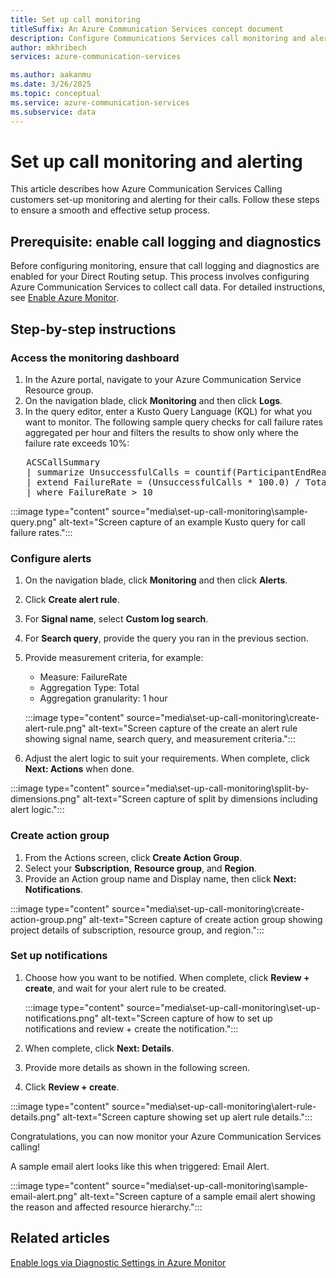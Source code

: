 ```yaml
---
title: Set up call monitoring
titleSuffix: An Azure Communication Services concept document
description: Configure Communications Services call monitoring and alerting
author: mkhribech
services: azure-communication-services

ms.author: aakanmu
ms.date: 3/26/2025
ms.topic: conceptual
ms.service: azure-communication-services
ms.subservice: data
---
```


# Set up call monitoring and alerting

This article describes how Azure Communication Services Calling customers set-up monitoring and alerting for their calls. Follow these steps to ensure a smooth and effective setup process.

## Prerequisite: enable call logging and diagnostics

Before configuring monitoring, ensure that call logging and diagnostics are enabled for your Direct Routing setup. This process involves configuring Azure Communication Services to collect call data. For detailed instructions, see [Enable Azure Monitor](enable-logging.md).

## Step-by-step instructions

### Access the monitoring dashboard

1.  In the Azure portal, navigate to your Azure Communication Service Resource group.
2.  On the navigation blade, click **Monitoring** and then click **Logs**.
3.  In the query editor, enter a Kusto Query Language (KQL) for what you want to monitor. The following sample query checks for call failure rates aggregated per hour and filters the results to show only where the failure rate exceeds 10%: 

   <pre>
   ACSCallSummary 
   | summarize UnsuccessfulCalls = countif(ParticipantEndReason != 0), TotalCalls = count() by bin(TimeGenerated, 1h) 
   | extend FailureRate = (UnsuccessfulCalls * 100.0) / TotalCalls 
   | where FailureRate > 10</pre>

:::image type="content" source="media\set-up-call-monitoring\sample-query.png" alt-text="Screen capture of an example Kusto query for call failure rates.":::

### Configure alerts

1. On the navigation blade, click **Monitoring** and then click **Alerts**.
2. Click **Create alert rule**.
3. For **Signal name**, select **Custom log search**.
4. For **Search query**, provide the query you ran in the previous section.
5. Provide measurement criteria, for example:
   *   Measure: FailureRate
   *   Aggregation Type: Total
   *   Aggregation granularity: 1 hour 

   :::image type="content" source="media\set-up-call-monitoring\create-alert-rule.png" alt-text="Screen capture of the create an alert rule showing signal name, search query, and measurement criteria.":::

6.  Adjust the alert logic to suit your requirements. When complete, click **Next: Actions** when done. 

:::image type="content" source="media\set-up-call-monitoring\split-by-dimensions.png" alt-text="Screen capture of split by dimensions including alert logic.":::

### Create action group

1.  From the Actions screen, click **Create Action Group**.
2.  Select your **Subscription**, **Resource group**, and **Region**.
3.  Provide an Action group name and Display name, then click **Next: Notifications**.

:::image type="content" source="media\set-up-call-monitoring\create-action-group.png" alt-text="Screen capture of create action group showing project details of subscription, resource group, and region.":::

### Set up notifications

1. Choose how you want to be notified. When complete, click **Review + create**, and wait for your alert rule to be created.

   :::image type="content" source="media\set-up-call-monitoring\set-up-notifications.png" alt-text="Screen capture of how to set up notifications and review + create the notification.":::

2.  When complete, click **Next: Details**.
3.  Provide more details as shown in the following screen.
4.  Click **Review + create**.

   :::image type="content" source="media\set-up-call-monitoring\alert-rule-details.png" alt-text="Screen capture showing set up alert rule details.":::

   Congratulations, you can now monitor your Azure Communication Services calling!

A sample email alert looks like this when triggered: Email Alert.

:::image type="content" source="media\set-up-call-monitoring\sample-email-alert.png" alt-text="Screen capture of a sample email alert showing the reason and affected resource hierarchy.":::

## Related articles

[Enable logs via Diagnostic Settings in Azure Monitor](./enable-logging.md)